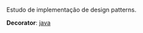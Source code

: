 Estudo de implementação de design patterns.

**Decorator**: [java](java/src/br/com/vargasgabriel/Main.java)
